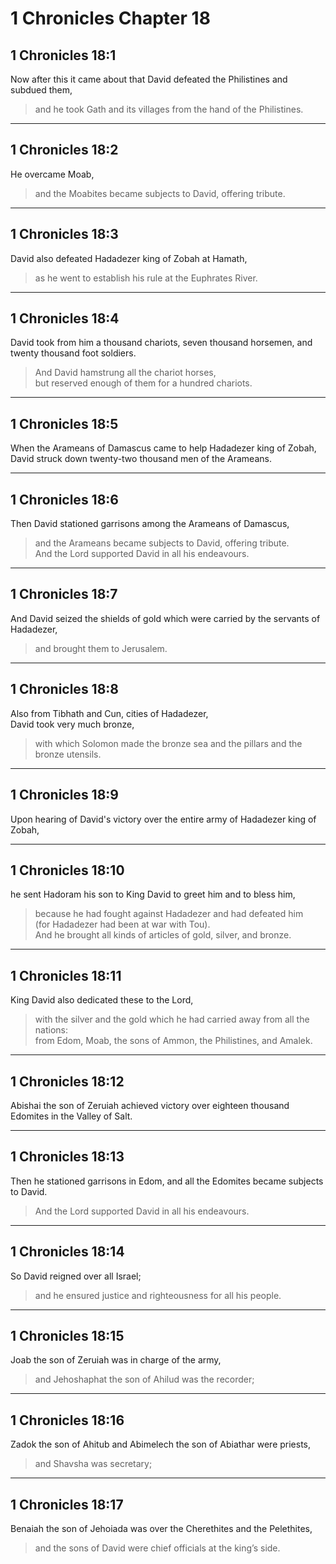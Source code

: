 # 1 Chronicles Chapter 18

## 1 Chronicles 18:1

Now after this it came about that David defeated the Philistines and subdued them,

> and he took Gath and its villages from the hand of the Philistines.

---

## 1 Chronicles 18:2

He overcame Moab,

> and the Moabites became subjects to David, offering tribute.

---

## 1 Chronicles 18:3

David also defeated Hadadezer king of Zobah at Hamath,

> as he went to establish his rule at the Euphrates River.

---

## 1 Chronicles 18:4

David took from him a thousand chariots, seven thousand horsemen, and twenty thousand foot soldiers.

> And David hamstrung all the chariot horses,  
> but reserved enough of them for a hundred chariots.

---

## 1 Chronicles 18:5

When the Arameans of Damascus came to help Hadadezer king of Zobah,  
David struck down twenty-two thousand men of the Arameans.

---

## 1 Chronicles 18:6

Then David stationed garrisons among the Arameans of Damascus,

> and the Arameans became subjects to David, offering tribute.  
> And the Lord supported David in all his endeavours.

---

## 1 Chronicles 18:7

And David seized the shields of gold which were carried by the servants of Hadadezer,

> and brought them to Jerusalem.

---

## 1 Chronicles 18:8

Also from Tibhath and Cun, cities of Hadadezer,  
David took very much bronze,

> with which Solomon made the bronze sea and the pillars and the bronze utensils.

---

## 1 Chronicles 18:9

Upon hearing of David's victory over the entire army of Hadadezer king of Zobah,

---

## 1 Chronicles 18:10

he sent Hadoram his son to King David to greet him and to bless him,

> because he had fought against Hadadezer and had defeated him  
> (for Hadadezer had been at war with Tou).  
> And he brought all kinds of articles of gold, silver, and bronze.

---

## 1 Chronicles 18:11

King David also dedicated these to the Lord,

> with the silver and the gold which he had carried away from all the nations:  
> from Edom, Moab, the sons of Ammon, the Philistines, and Amalek.

---

## 1 Chronicles 18:12

Abishai the son of Zeruiah achieved victory over eighteen thousand Edomites in the Valley of Salt.

---

## 1 Chronicles 18:13

Then he stationed garrisons in Edom, and all the Edomites became subjects to David.

> And the Lord supported David in all his endeavours.

---

## 1 Chronicles 18:14

So David reigned over all Israel;

> and he ensured justice and righteousness for all his people.

---

## 1 Chronicles 18:15

Joab the son of Zeruiah was in charge of the army,

> and Jehoshaphat the son of Ahilud was the recorder;

---

## 1 Chronicles 18:16

Zadok the son of Ahitub and Abimelech the son of Abiathar were priests,

> and Shavsha was secretary;

---

## 1 Chronicles 18:17

Benaiah the son of Jehoiada was over the Cherethites and the Pelethites,

> and the sons of David were chief officials at the king’s side.
